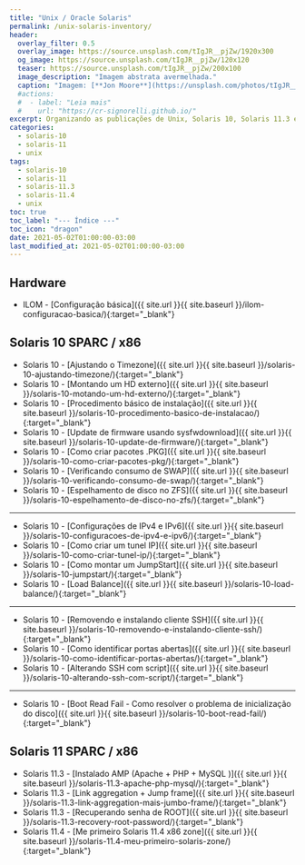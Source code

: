 ```yaml
---
title: "Unix / Oracle Solaris"
permalink: /unix-solaris-inventory/
header:
  overlay_filter: 0.5
  overlay_image: https://source.unsplash.com/tIgJR__pjZw/1920x300
  og_image: https://source.unsplash.com/tIgJR__pjZw/120x120
  teaser: https://source.unsplash.com/tIgJR__pjZw/200x100
  image_description: "Imagem abstrata avermelhada."
  caption: "Imagem: [**Jon Moore**](https://unsplash.com/photos/tIgJR__pjZw)"
  #actions:
  #  - label: "Leia mais"
  #    url: "https://cr-signorelli.github.io/"
excerpt: Organizando as publicações de Unix, Solaris 10, Solaris 11.3 e Solaris 11.4
categories:
  - solaris-10
  - solaris-11
  - unix
tags:
  - solaris-10
  - solaris-11
  - solaris-11.3
  - solaris-11.4
  - unix
toc: true
toc_label: "--- Índice ---"
toc_icon: "dragon"
date: 2021-05-02T01:00:00-03:00
last_modified_at: 2021-05-02T01:00:00-03:00
---
```


## Hardware

- ILOM - [Configuração básica]({{ site.url }}{{ site.baseurl }}/ilom-configuracao-basica/){:target="_blank"}  

## Solaris 10 SPARC / x86

- Solaris 10 - [Ajustando o Timezone]({{ site.url }}{{ site.baseurl }}/solaris-10-ajustando-timezone/){:target="_blank"}  
- Solaris 10 - [Montando um HD externo]({{ site.url }}{{ site.baseurl }}/solaris-10-motando-um-hd-externo/){:target="_blank"}  
- Solaris 10 - [Procedimento básico de instalação]({{ site.url }}{{ site.baseurl }}/solaris-10-procedimento-basico-de-instalacao/){:target="_blank"}  
- Solaris 10 - [Update de firmware usando sysfwdownload]({{ site.url }}{{ site.baseurl }}/solaris-10-update-de-firmware/){:target="_blank"}  
- Solaris 10 - [Como criar pacotes .PKG]({{ site.url }}{{ site.baseurl }}/solaris-10-como-criar-pacotes-pkg/){:target="_blank"}  
- Solaris 10 - [Verificando consumo de SWAP]({{ site.url }}{{ site.baseurl }}/solaris-10-verificando-consumo-de-swap/){:target="_blank"}  
- Solaris 10 - [Espelhamento de disco no ZFS]({{ site.url }}{{ site.baseurl }}/solaris-10-espelhamento-de-disco-no-zfs/){:target="_blank"}  

---

- Solaris 10 - [Configurações de IPv4 e IPv6]({{ site.url }}{{ site.baseurl }}/solaris-10-configuracoes-de-ipv4-e-ipv6/){:target="_blank"}  
- Solaris 10 - [Como criar um tunel IP]({{ site.url }}{{ site.baseurl }}/solaris-10-como-criar-tunel-ip/){:target="_blank"}  
- Solaris 10 - [Como montar um JumpStart]({{ site.url }}{{ site.baseurl }}/solaris-10-jumpstart/){:target="_blank"}  
- Solaris 10 - [Load Balance]({{ site.url }}{{ site.baseurl }}/solaris-10-load-balance/){:target="_blank"}  

---

- Solaris 10 - [Removendo e instalando cliente SSH]({{ site.url }}{{ site.baseurl }}/solaris-10-removendo-e-instalando-cliente-ssh/){:target="_blank"}  
- Solaris 10 - [Como identificar portas abertas]({{ site.url }}{{ site.baseurl }}/solaris-10-como-identificar-portas-abertas/){:target="_blank"}  
- Solaris 10 - [Alterando SSH com script]({{ site.url }}{{ site.baseurl }}/solaris-10-alterando-ssh-com-script/){:target="_blank"}  

---

- Solaris 10 - [Boot Read Fail - Como resolver o problema de inicialização do disco]({{ site.url }}{{ site.baseurl }}/solaris-10-boot-read-fail/){:target="_blank"}  

## Solaris 11 SPARC / x86

- Solaris 11.3 - [Instalado AMP (Apache + PHP + MySQL )]({{ site.url }}{{ site.baseurl }}/solaris-11.3-apache-php-mysql/){:target="_blank"}  
- Solaris 11.3 - [Link aggregation + Jump frame]({{ site.url }}{{ site.baseurl }}/solaris-11.3-link-aggregation-mais-jumbo-frame/){:target="_blank"}  
- Solaris 11.3 - [Recuperando senha de ROOT]({{ site.url }}{{ site.baseurl }}/solaris-11.3-recovery-root-password/){:target="_blank"}  
- Solaris 11.4 - [Me primeiro Solaris 11.4 x86 zone]({{ site.url }}{{ site.baseurl }}/solaris-11.4-meu-primeiro-solaris-zone/){:target="_blank"}  
